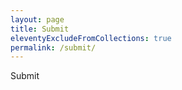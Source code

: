 ```yaml
---
layout: page
title: Submit
eleventyExcludeFromCollections: true
permalink: /submit/
---
```


Submit
